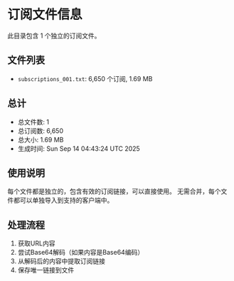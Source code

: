 # 订阅文件信息

此目录包含 1 个独立的订阅文件。

## 文件列表

- `subscriptions_001.txt`: 6,650 个订阅, 1.69 MB

## 总计
- 总文件数: 1
- 总订阅数: 6,650
- 总大小: 1.69 MB
- 生成时间: Sun Sep 14 04:43:24 UTC 2025

## 使用说明
每个文件都是独立的，包含有效的订阅链接，可以直接使用。
无需合并，每个文件都可以单独导入到支持的客户端中。

## 处理流程
1. 获取URL内容
2. 尝试Base64解码（如果内容是Base64编码）
3. 从解码后的内容中提取订阅链接
4. 保存唯一链接到文件

